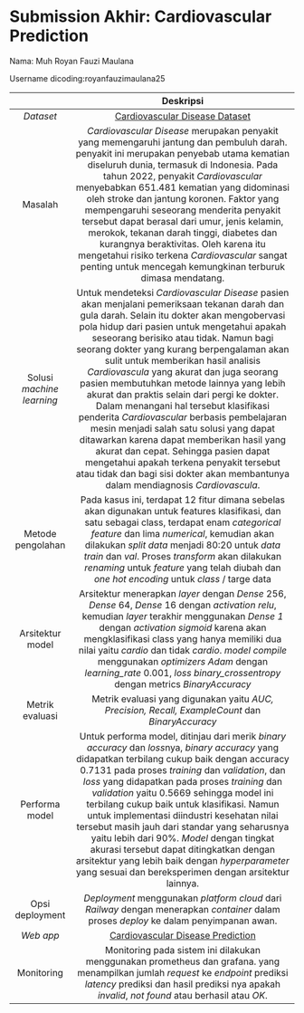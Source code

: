 # Submission Akhir: Cardiovascular Prediction
Nama: Muh Royan Fauzi Maulana

Username dicoding:royanfauzimaulana25

|                           |                                                                                                                                                                                                                                                                                                                                                                                                            **Deskripsi**                                                                                                                                                                                                                                                                                                                                                                                                            |
|:-------------------------:|:-----------------------------------------------------------------------------------------------------------------------------------------------------------------------------------------------------------------------------------------------------------------------------------------------------------------------------------------------------------------------------------------------------------------------------------------------------------------------------------------------------------------------------------------------------------------------------------------------------------------------------------------------------------------------------------------------------------------------------------------------------------------------------------------------------------------------------------:|
| _Dataset_                 | [Cardiovascular Disease Dataset](https://www.kaggle.com/datasets/sulianova/cardiovascular-disease-dataset)                                                                                                                                                                                                                                                                                                                                                                                                                                                                                                                                                                                                                                                                                                                          |
| Masalah                   | *Cardiovascular Disease* merupakan penyakit yang memengaruhi jantung dan pembuluh darah. penyakit ini merupakan penyebab utama kematian diseluruh dunia, termasuk di Indonesia. Pada tahun 2022, penyakit *Cardiovascular* menyebabkan 651.481 kematian yang didominasi oleh stroke dan jantung koronen. Faktor yang mempengaruhi seseorang  menderita penyakit tersebut dapat berasal dari umur, jenis kelamin, merokok, tekanan darah tinggi, diabetes dan kurangnya beraktivitas. Oleh karena itu mengetahui risiko terkena *Cardiovascular* sangat penting untuk mencegah kemungkinan terburuk dimasa mendatang.                                                                                                                                                                                                                |
| Solusi *machine learning* | Untuk mendeteksi *Cardiovascular Disease* pasien akan menjalani pemeriksaan tekanan darah dan gula darah. Selain itu dokter akan mengobervasi pola hidup dari pasien untuk mengetahui apakah seseorang berisiko atau tidak. Namun bagi seorang dokter yang kurang berpengalaman akan sulit untuk memberikan hasil analisis *Cardiovascula* yang akurat dan juga seorang pasien  membutuhkan metode lainnya yang lebih akurat dan praktis selain dari pergi ke dokter. Dalam menangani hal tersebut klasifikasi penderita *Cardiovascular* berbasis pembelajaran mesin menjadi salah satu solusi yang dapat ditawarkan karena dapat memberikan hasil yang akurat dan cepat. Sehingga pasien dapat mengetahui apakah terkena penyakit tersebut atau tidak dan bagi sisi dokter  akan membantunya dalam mendiagnosis *Cardiovascula*.  |
| Metode pengolahan         | Pada kasus ini, terdapat 12 fitur dimana sebelas akan digunakan untuk features klasifikasi, dan satu sebagai class,  terdapat enam *categorical feature* dan lima *numerical*, kemudian akan dilakukan *split data* menjadi 80:20 untuk  *data train* dan *val*. Proses *transform* akan dilakukan *renaming* untuk *feature* yang telah diubah dan  *one hot encoding* untuk *class* / targe data                                                                                                                                                                                                                                                                                                                                                                                                                                  |
| Arsitektur model          | Arsitektur menerapkan *layer* dengan *Dense* 256, *Dense* 64, *Dense* 16 dengan *activation relu*,  kemudian *layer* terakhir menggunakan *Dense 1* dengan *activation sigmoid* karena akan mengklasifikasi class yang  hanya memiliki dua nilai yaitu *cardio* dan tidak *cardio*. *model compile* menggunakan *optimizers Adam* dengan *learning_rate* 0.001, *loss binary_crossentropy* dengan metrics *BinaryAccuracy*                                                                                                                                                                                                                                                                                                                                                                                                          |
| Metrik evaluasi           | Metrik evaluasi yang digunakan yaitu *AUC, Precision, Recall, ExampleCount* dan *BinaryAccuracy*                                                                                                                                                                                                                                                                                                                                                                                                                                                                                                                                                                                                                                                                                                                                    |
| Performa model            | Untuk performa model, ditinjau dari merik *binary accuracy* dan *loss*nya, *binary accuracy* yang didapatkan terbilang  cukup baik dengan accuracy 0.7131 pada proses *training* dan *validation*, dan *loss* yang didapatkan pada proses  *training* dan *validation* yaitu 0.5669 sehingga model ini terbilang cukup baik untuk klasifikasi. Namun untuk implementasi  diindustri kesehatan nilai tersebut masih jauh dari standar yang seharusnya yaitu lebih dari 90%. *Model* dengan tingkat akurasi tersebut dapat ditingkatkan dengan arsitektur yang lebih baik dengan *hyperparameter* yang sesuai dan bereksperimen dengan arsitektur lainnya.                                                                                                                                                                            |
| Opsi deployment           | *Deployment* menggunakan *platform cloud* dari *Railway* dengan menerapkan *container* dalam proses *deploy* ke dalam penyimpanan awan.                                                                                                                                                                                                                                                                                                                                                                                                                                                                                                                                                                                                                                                                                             |
| _Web app_                 | [Cardiovascular Disease Prediction](https://cardio-prediction-production.up.railway.app/v1/models/cardio-model/metadata)                                                                                                                                                                                                                                                                                                                                                                                                                                                                                                                                                                                                                                                                                                            |
| Monitoring                | Monitoring pada sistem ini dilakukan menggunakan prometheus dan grafana. yang menampilkan jumlah *request* ke *endpoint* prediksi *latency* prediksi dan hasil prediksi nya apakah *invalid*, *not found* atau berhasil atau *OK*.                                                                                                                                                                                                                                                                                                                                                                                                                                                                                                                                                                                                  |